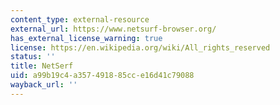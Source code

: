 ```yaml
---
content_type: external-resource
external_url: https://www.netsurf-browser.org/
has_external_license_warning: true
license: https://en.wikipedia.org/wiki/All_rights_reserved
status: ''
title: NetSerf
uid: a99b19c4-a357-4918-85cc-e16d41c79088
wayback_url: ''
---
```

